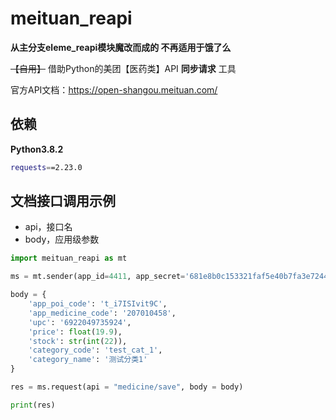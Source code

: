 # meituan_reapi

**从主分支eleme_reapi模块魔改而成的 不再适用于饿了么**

 ~~【自用】~~ 借助Python的美团【医药类】API **同步请求** 工具

官方API文档：https://open-shangou.meituan.com/



## 依赖

**Python3.8.2**

```bash
requests==2.23.0
```



## 文档接口调用示例

- api，接口名
- body，应用级参数

```python
import meituan_reapi as mt

ms = mt.sender(app_id=4411, app_secret='681e8b0c153321faf5e40b7fa3e7244b')

body = {
    'app_poi_code': 't_i7ISIvit9C',
    'app_medicine_code': '207010458',
    'upc': '6922049735924',
    'price': float(19.9),
    'stock': str(int(22)),
    'category_code': 'test_cat_1',
    'category_name': '测试分类1'
}

res = ms.request(api = "medicine/save", body = body)

print(res)
```





